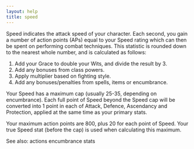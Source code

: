```yaml
---
layout: help
title: speed
---
```


Speed indicates the attack speed of your character.  Each second, you gain a 
number of action points (APs) equal to your Speed rating which can then be 
spent on performing combat techniques.  This statistic is rounded down to the 
nearest whole number, and is calculated as follows:

1. Add your Grace to double your Wits, and divide the result by 3.
2. Add any bonuses from class powers.
3. Apply multiplier based on fighting style.
4. Add any bonuses/penalties from spells, items or encumbrance.

Your Speed has a maximum cap (usually 25-35, depending on encumbrance).  Each 
full point of Speed beyond the Speed cap will be converted into 1 point in each
of Attack, Defence, Ascendancy and Protection, applied at the same time as your
primary stats.

Your maximum action points are 800, plus 20 for each point of Speed.  Your 
true Speed stat (before the cap) is used when calculating this maximum.

See also: actions encumbrance stats

